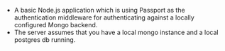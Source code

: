 - A basic Node.js application which is using Passport as the authentication middleware for authenticating against a locally configured Mongo backend.
- The server assumes that you have a local mongo instance and a local postgres db running.
